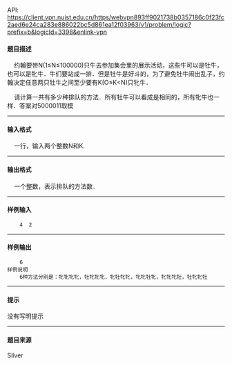 API: https://client.vpn.nuist.edu.cn/https/webvpn893ff9021738b0357186c0f23fc2aed6e24ca283e886022bc5d861ea12f03963/v1/problem/logic?prefix=b&logicId=3398&enlink-vpn

#### 题目描述

    约翰要带N(1≤N≤100000)只牛去参加集会里的展示活动，这些牛可以是牡牛，也可以是牝牛．牛们要站成一排．但是牡牛是好斗的，为了避免牡牛闹出乱子，约翰决定任意两只牡牛之间至少要有K(O≤K<N)只牝牛．

    请计算一共有多少种排队的方法．所有牡牛可以看成是相同的，所有牝牛也一样．答案对5000011取模

---

#### 输入格式

    一行，输入两个整数N和K.

---

#### 输出格式

    一个整数，表示排队的方法数．

---

#### 样例输入
```
    4  2

```

---

#### 样例输出
```
    6
样例说明
    6种方法分别是：牝牝牝牝，牡牝牝牝，牝牡牝牝，牝牝牡牝，牝牝牝牡，牡牝牝牡
```

---

#### 提示

没有写明提示

---

#### 题目来源

Silver